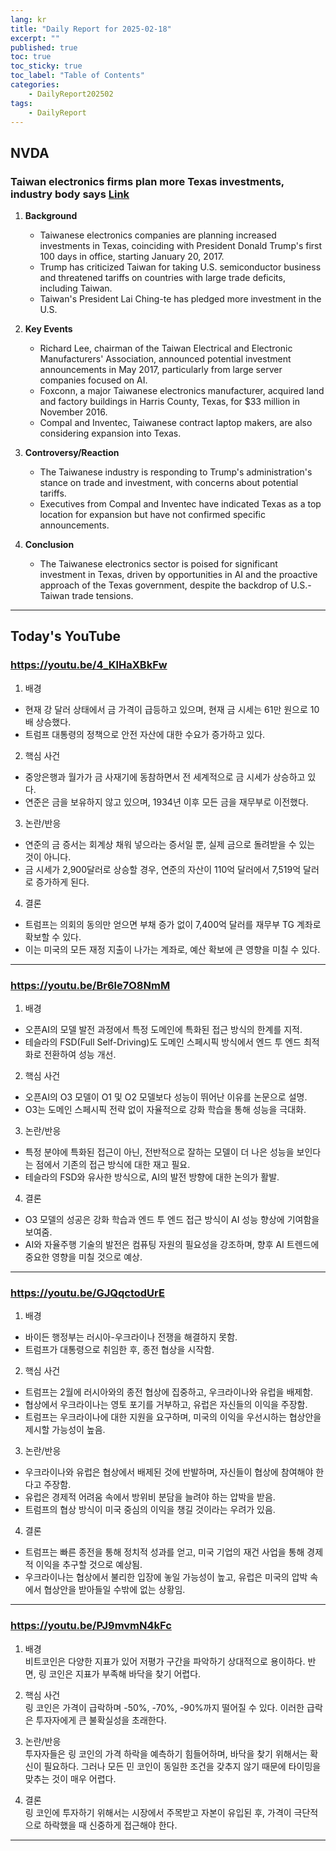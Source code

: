 ```yaml
---
lang: kr
title: "Daily Report for 2025-02-18"
excerpt: ""
published: true
toc: true
toc_sticky: true
toc_label: "Table of Contents"
categories:
    - DailyReport202502
tags:
    - DailyReport
---
```


## NVDA
### Taiwan electronics firms plan more Texas investments, industry body says [Link](https://www.investing.com/news/stock-market-news/taiwan-electronics-firms-plan-more-texas-investments-industry-body-says-3873562)

1. **Background**  
   - Taiwanese electronics companies are planning increased investments in Texas, coinciding with President Donald Trump's first 100 days in office, starting January 20, 2017.  
   - Trump has criticized Taiwan for taking U.S. semiconductor business and threatened tariffs on countries with large trade deficits, including Taiwan.  
   - Taiwan's President Lai Ching-te has pledged more investment in the U.S.

2. **Key Events**  
   - Richard Lee, chairman of the Taiwan Electrical and Electronic Manufacturers' Association, announced potential investment announcements in May 2017, particularly from large server companies focused on AI.  
   - Foxconn, a major Taiwanese electronics manufacturer, acquired land and factory buildings in Harris County, Texas, for $33 million in November 2016.  
   - Compal and Inventec, Taiwanese contract laptop makers, are also considering expansion into Texas.

3. **Controversy/Reaction**  
   - The Taiwanese industry is responding to Trump's administration's stance on trade and investment, with concerns about potential tariffs.  
   - Executives from Compal and Inventec have indicated Texas as a top location for expansion but have not confirmed specific announcements.

4. **Conclusion**  
   - The Taiwanese electronics sector is poised for significant investment in Texas, driven by opportunities in AI and the proactive approach of the Texas government, despite the backdrop of U.S.-Taiwan trade tensions.

---
## Today's YouTube
### https://youtu.be/4_KlHaXBkFw
1. 배경  
- 현재 강 달러 상태에서 금 가격이 급등하고 있으며, 현재 금 시세는 61만 원으로 10배 상승했다.  
- 트럼프 대통령의 정책으로 안전 자산에 대한 수요가 증가하고 있다.  

2. 핵심 사건  
- 중앙은행과 월가가 금 사재기에 동참하면서 전 세계적으로 금 시세가 상승하고 있다.  
- 연준은 금을 보유하지 않고 있으며, 1934년 이후 모든 금을 재무부로 이전했다.  

3. 논란/반응  
- 연준의 금 증서는 회계상 채워 넣으라는 증서일 뿐, 실제 금으로 돌려받을 수 있는 것이 아니다.  
- 금 시세가 2,900달러로 상승할 경우, 연준의 자산이 110억 달러에서 7,519억 달러로 증가하게 된다.  

4. 결론  
- 트럼프는 의회의 동의만 얻으면 부채 증가 없이 7,400억 달러를 재무부 TG 계좌로 확보할 수 있다.  
- 이는 미국의 모든 재정 지출이 나가는 계좌로, 예산 확보에 큰 영향을 미칠 수 있다.

---

### https://youtu.be/Br6le7O8NmM
1. 배경  
- 오픈AI의 모델 발전 과정에서 특정 도메인에 특화된 접근 방식의 한계를 지적.  
- 테슬라의 FSD(Full Self-Driving)도 도메인 스페시픽 방식에서 엔드 투 엔드 최적화로 전환하여 성능 개선.

2. 핵심 사건  
- 오픈AI의 O3 모델이 O1 및 O2 모델보다 성능이 뛰어난 이유를 논문으로 설명.  
- O3는 도메인 스페시픽 전략 없이 자율적으로 강화 학습을 통해 성능을 극대화.

3. 논란/반응  
- 특정 분야에 특화된 접근이 아닌, 전반적으로 잘하는 모델이 더 나은 성능을 보인다는 점에서 기존의 접근 방식에 대한 재고 필요.  
- 테슬라의 FSD와 유사한 방식으로, AI의 발전 방향에 대한 논의가 활발.

4. 결론  
- O3 모델의 성공은 강화 학습과 엔드 투 엔드 접근 방식이 AI 성능 향상에 기여함을 보여줌.  
- AI와 자율주행 기술의 발전은 컴퓨팅 자원의 필요성을 강조하며, 향후 AI 트렌드에 중요한 영향을 미칠 것으로 예상.

---

### https://youtu.be/GJQqctodUrE
1. 배경  
- 바이든 행정부는 러시아-우크라이나 전쟁을 해결하지 못함.  
- 트럼프가 대통령으로 취임한 후, 종전 협상을 시작함.  

2. 핵심 사건  
- 트럼프는 2월에 러시아와의 종전 협상에 집중하고, 우크라이나와 유럽을 배제함.  
- 협상에서 우크라이나는 영토 포기를 거부하고, 유럽은 자신들의 이익을 주장함.  
- 트럼프는 우크라이나에 대한 지원을 요구하며, 미국의 이익을 우선시하는 협상안을 제시할 가능성이 높음.  

3. 논란/반응  
- 우크라이나와 유럽은 협상에서 배제된 것에 반발하며, 자신들이 협상에 참여해야 한다고 주장함.  
- 유럽은 경제적 어려움 속에서 방위비 분담을 늘려야 하는 압박을 받음.  
- 트럼프의 협상 방식이 미국 중심의 이익을 챙길 것이라는 우려가 있음.  

4. 결론  
- 트럼프는 빠른 종전을 통해 정치적 성과를 얻고, 미국 기업의 재건 사업을 통해 경제적 이익을 추구할 것으로 예상됨.  
- 우크라이나는 협상에서 불리한 입장에 놓일 가능성이 높고, 유럽은 미국의 압박 속에서 협상안을 받아들일 수밖에 없는 상황임.

---

### https://youtu.be/PJ9mvmN4kFc
1. 배경  
비트코인은 다양한 지표가 있어 저평가 구간을 파악하기 상대적으로 용이하다. 반면, 링 코인은 지표가 부족해 바닥을 찾기 어렵다.

2. 핵심 사건  
링 코인은 가격이 급락하며 -50%, -70%, -90%까지 떨어질 수 있다. 이러한 급락은 투자자에게 큰 불확실성을 초래한다.

3. 논란/반응  
투자자들은 링 코인의 가격 하락을 예측하기 힘들어하며, 바닥을 찾기 위해서는 확신이 필요하다. 그러나 모든 민 코인이 동일한 조건을 갖추지 않기 때문에 타이밍을 맞추는 것이 매우 어렵다.

4. 결론  
링 코인에 투자하기 위해서는 시장에서 주목받고 자본이 유입된 후, 가격이 극단적으로 하락했을 때 신중하게 접근해야 한다.

---

